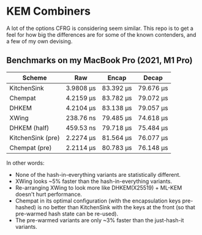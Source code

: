 KEM Combiners
=============

A lot of the options CFRG is considering seem similar.  This repo is to get a
feel for how big the differences are for some of the known contenders, and a few
of my own devising.

## Benchmarks on my MacBook Pro (2021, M1 Pro)

| Scheme            | Raw       | Encap     | Decap     |
|-------------------|-----------|-----------|-----------|
| KitchenSink       | 3.9808 µs | 83.392 µs | 79.676 µs |
| Chempat           | 4.2159 µs | 83.782 µs | 79.072 µs |
| DHKEM             | 4.2104 µs | 83.138 µs | 79.057 µs |
| XWing             | 238.76 ns | 79.485 µs | 74.618 µs |
| DHKEM (half)      | 459.53 ns | 79.718 µs | 75.484 µs |
| KitchenSink (pre) | 2.2274 µs | 81.564 µs | 76.077 µs |
| Chempat (pre)     | 2.2114 µs | 80.783 µs | 76.148 µs |

In other words:
* None of the hash-in-everything variants are statistically different.
* XWing looks ~5% faster than the hash-in-everything variants.
* Re-arranging XWing to look more like DHKEM(X25519) + ML-KEM doesn't hurt
  performance.
* Chempat in its optimal configuration (with the encapsulation keys pre-hashed)
  is no better than KitchenSink with the keys at the front (so that pre-warmed
  hash state can be re-used).
* The pre-warmed variants are only ~3% faster than the just-hash-it variants.
